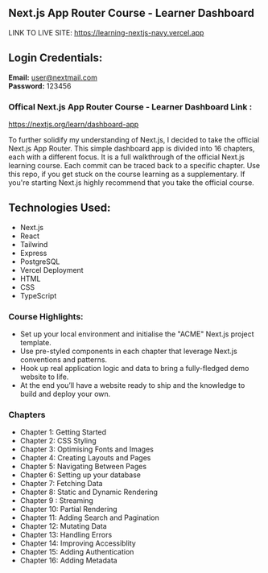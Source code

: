 ## Next.js App Router Course - Learner Dashboard

 LINK TO LIVE SITE: https://learning-nextjs-navy.vercel.app

## Login Credentials:

<strong>Email:</strong> user@nextmail.com <br/>
<strong>Password:</strong> 123456

### Offical Next.js App Router Course - Learner Dashboard Link :
https://nextjs.org/learn/dashboard-app


To further solidify my understanding of Next.js, I decided to take the official Next.js App Router. This simple dashboard app is divided into 16 chapters, each with a different focus. It is a full walkthrough of the official Next.js learning course. Each commit can be traced back to a specific chapter.
Use this repo, if you get stuck on the course learning as a supplementary. If you're starting Next.js highly recommend that you take the official course.

## Technologies Used:
<ul>
<li>Next.js</li>
<li>React</li>
<li>Tailwind</li>
<li>Express</li>
<li>PostgreSQL</li>
<li>Vercel Deployment</li>
<li>HTML</li>
<li>CSS</li>
<li>TypeScript</li>
</ul>




### Course Highlights:
<ul>
<li> Set up your local environment and initialise the "ACME" Next.js project template. </li>

<li> Use pre-styled components in each chapter that leverage Next.js conventions and patterns. </li>

<li> Hook up real application logic and data to bring a fully-fledged demo website to life. </li>

<li> At the end you’ll have a website ready to ship and the knowledge to build and deploy your own. </li>
</ul>

### Chapters
<ul>
<li>Chapter 1: Getting Started</li>
<li>Chapter 2: CSS  Styling</li>
<li>Chapter 3: Optimising Fonts and Images</li>
<li>Chapter 4: Creating Layouts and Pages</li>
<li>Chapter 5: Navigating Between Pages</li>
<li> Chapter 6: Setting up your database</li>
<li>Chapter 7: Fetching Data</li>
<li> Chapter 8: Static and Dynamic Rendering</li>
<li>Chapter 9 : Streaming</li>
<li>Chapter 10: Partial Rendering</li>
<li>Chapter 11: Adding Search and Pagination</li>
<li>Chapter 12: Mutating Data</li>
<li>Chapter 13: Handling Errors</li>
<li>Chapter 14: Improving Accessiblity</li>
<li>Chapter 15: Adding Authentication</li>
<li>Chapter 16: Adding Metadata</li>

</ul>



